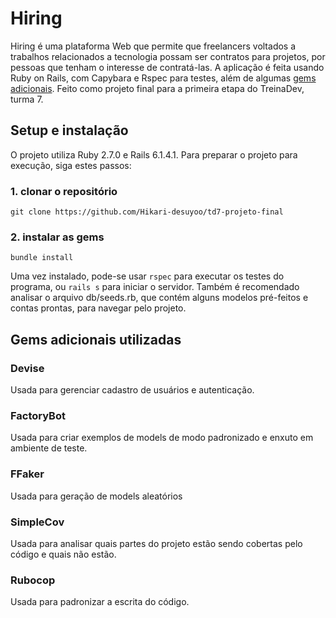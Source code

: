 # Hiring
Hiring é uma plataforma Web que permite que freelancers voltados a trabalhos relacionados a tecnologia possam ser contratos para projetos, por pessoas que tenham o interesse de contratá-las. A aplicação é feita usando Ruby on Rails, com Capybara e Rspec para testes, além de algumas [gems adicionais](#extra-gems).
Feito como projeto final para a primeira etapa do TreinaDev, turma 7.

## Setup e instalação
O projeto utiliza Ruby 2.7.0 e Rails 6.1.4.1.
Para preparar o projeto para execução, siga estes passos:
### 1. clonar o repositório
`git clone https://github.com/Hikari-desuyoo/td7-projeto-final`
### 2. instalar as gems
`bundle install`

Uma vez instalado, pode-se usar `rspec` para executar os testes do programa, ou `rails s` para iniciar o servidor.
Também é recomendado analisar o arquivo db/seeds.rb, que contém alguns modelos pré-feitos e contas prontas, para navegar pelo projeto.

## <a name="extra-gems"></a>Gems adicionais utilizadas
### Devise
Usada para gerenciar cadastro de usuários e autenticação.
### FactoryBot
Usada para criar exemplos de models de modo padronizado e enxuto em ambiente de teste.
### FFaker
Usada para geração de models aleatórios
### SimpleCov
Usada para analisar quais partes do projeto estão sendo cobertas pelo código e quais não estão.
### Rubocop
Usada para padronizar a escrita do código.
